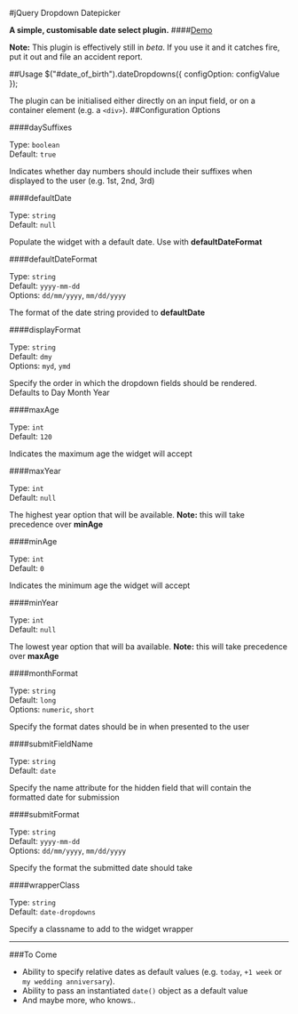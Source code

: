 #jQuery Dropdown Datepicker

**A simple, customisable date select plugin.**
####[Demo](http://icklechris.github.io/jquery-date-dropdowns/)

**Note:** This plugin is effectively still in _beta_. If you use it and it catches fire, put it out and file an accident report.

##Usage
     $("#date_of_birth").dateDropdowns({
         configOption: configValue
     });

The plugin can be initialised either directly on an input field, or on a container element (e.g. a `<div>`).
##Configuration Options

####daySuffixes

Type: `boolean`  
Default: `true`

Indicates whether day numbers should include their suffixes when displayed to the user (e.g. 1st, 2nd, 3rd)

####defaultDate

Type: `string`  
Default: `null`

Populate the widget with a default date. Use with **defaultDateFormat**

####defaultDateFormat

Type: `string`  
Default: `yyyy-mm-dd`  
Options: `dd/mm/yyyy`, `mm/dd/yyyy`

The format of the date string provided to **defaultDate**

####displayFormat

Type: `string`  
Default: `dmy`  
Options: `myd`, `ymd`

Specify the order in which the dropdown fields should be rendered. Defaults to Day Month Year

####maxAge

Type: `int`  
Default: `120`

Indicates the maximum age the widget will accept

####maxYear

Type: `int`  
Default: `null`

The highest year option that will be available. **Note:** this will take precedence over **minAge**

####minAge

Type: `int`  
Default: `0`

Indicates the minimum age the widget will accept

####minYear

Type: `int`  
Default: `null`

The lowest year option that will ba available. **Note:** this will take precedence over **maxAge**


####monthFormat

Type: `string`  
Default: `long`  
Options: `numeric`, `short`

Specify the format dates should be in when presented to the user

####submitFieldName

Type: `string`  
Default: `date`  

Specify the name attribute for the hidden field that will contain the formatted date for submission

####submitFormat

Type: `string`  
Default: `yyyy-mm-dd`  
Options: `dd/mm/yyyy`, `mm/dd/yyyy`

Specify the format the submitted date should take

####wrapperClass

Type: `string`  
Default: `date-dropdowns`  

Specify a classname to add to the widget wrapper

---

###To Come
- Ability to specify relative dates as default values (e.g. `today`, `+1 week` or `my wedding anniversary`).
- Ability to pass an instantiated `date()` object as a default value
- And maybe more, who knows..
